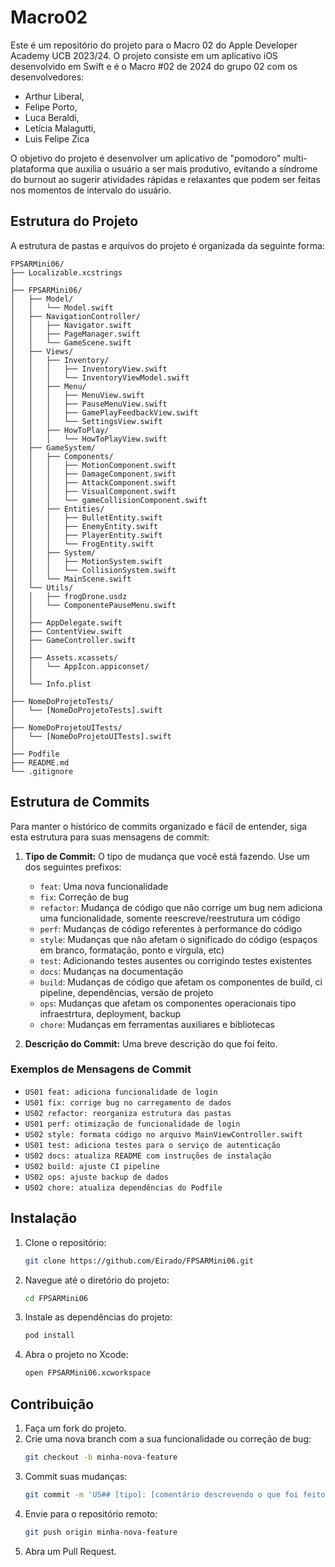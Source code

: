 # Macro02

Este é um repositório do projeto para o Macro 02 do Apple Developer Academy UCB 2023/24. O projeto consiste em um aplicativo iOS desenvolvido em Swift e é o Macro #02 de 2024 do grupo 02 com os desenvolvedores:
- Arthur Liberal,
- Felipe Porto,
- Luca Beraldi,
- Letícia Malagutti,
- Luis Felipe Zica
  
O objetivo do projeto é desenvolver um aplicativo de "pomodoro" multi-plataforma que auxilia o usuário a ser mais produtivo, evitando a síndrome do burnout ao sugerir atividades rápidas e relaxantes que podem ser feitas nos momentos de intervalo do usuário.

## Estrutura do Projeto

A estrutura de pastas e arquivos do projeto é organizada da seguinte forma:

```
FPSARMini06/
├── Localizable.xcstrings
│
├── FPSARMini06/
│   ├── Model/
│   │   └── Model.swift
│   ├── NavigationController/
│   │   ├── Navigator.swift
│   │   ├── PageManager.swift
│   │   └── GameScene.swift
│   ├── Views/
│   │   ├── Inventory/
│   │   │   ├── InventoryView.swift
│   │   │   └── InventoryViewModel.swift
│   │   ├── Menu/
│   │   │   ├── MenuView.swift
│   │   │   ├── PauseMenuView.swift
│   │   │   ├── GamePlayFeedbackView.swift
│   │   │   └── SettingsView.swift
│   │   ├── HowToPlay/
│   │   │   └── HowToPlayView.swift
│   ├── GameSystem/
│   │   ├── Components/
│   │   │   ├── MotionComponent.swift
│   │   │   ├── DamageComponent.swift
│   │   │   ├── AttackComponent.swift
│   │   │   ├── VisualComponent.swift
│   │   │   └── gameCollisionComponent.swift
│   │   ├── Entities/
│   │   │   ├── BulletEntity.swift
│   │   │   ├── EnemyEntity.swift
│   │   │   ├── PlayerEntity.swift
│   │   │   └── FrogEntity.swift
│   │   ├── System/
│   │   │   ├── MotionSystem.swift
│   │   │   └── CollisionSystem.swift
│   │   └── MainScene.swift
│   └── Utils/
│   │   ├── frogDrone.usdz
│   │   └── ComponentePauseMenu.swift
│   │
│   ├── AppDelegate.swift
│   ├── ContentView.swift
│   ├── GameController.swift
│   │
│   ├── Assets.xcassets/
│   │   └── AppIcon.appiconset/
│   │
│   └── Info.plist
│   
├── NomeDoProjetoTests/
│   └── [NomeDoProjetoTests].swift
│
├── NomeDoProjetoUITests/
│   └── [NomeDoProjetoUITests].swift
│
├── Podfile
├── README.md
└── .gitignore
```

## Estrutura de Commits

Para manter o histórico de commits organizado e fácil de entender, siga esta estrutura para suas mensagens de commit:

1. **Tipo de Commit:** O tipo de mudança que você está fazendo. Use um dos seguintes prefixos:
    - `feat`: Uma nova funcionalidade
    - `fix`: Correção de bug
    - `refactor`: Mudança de código que não corrige um bug nem adiciona uma funcionalidade, somente reescreve/reestrutura um código
    - `perf`: Mudanças de código referentes à performance do código
    - `style`: Mudanças que não afetam o significado do código (espaços em branco, formatação, ponto e vírgula, etc)
    - `test`: Adicionando testes ausentes ou corrigindo testes existentes
    - `docs`: Mudanças na documentação
    - `build`: Mudanças de código que afetam os componentes de build, ci pipeline, dependências, versão de projeto
    - `ops`: Mudanças que afetam os componentes operacionais tipo infraestrtura, deployment, backup
    - `chore`: Mudanças em ferramentas auxiliares e bibliotecas

2. **Descrição do Commit:** Uma breve descrição do que foi feito.

### Exemplos de Mensagens de Commit

- `US01 feat: adiciona funcionalidade de login`
- `US01 fix: corrige bug no carregamento de dados`
- `US02 refactor: reorganiza estrutura das pastas`
- `US01 perf: otimização de funcionalidade de login`
- `US02 style: formata código no arquivo MainViewController.swift`
- `US01 test: adiciona testes para o serviço de autenticação`
- `US02 docs: atualiza README com instruções de instalação`
- `US02 build: ajuste CI pipeline`
- `US02 ops: ajuste backup de dados`
- `US02 chore: atualiza dependências do Podfile`

## Instalação

1. Clone o repositório:
    ```bash
    git clone https://github.com/Eirado/FPSARMini06.git
    ```

2. Navegue até o diretório do projeto:
    ```bash
    cd FPSARMini06
    ```

3. Instale as dependências do projeto:
    ```bash
    pod install
    ```

4. Abra o projeto no Xcode:
    ```bash
    open FPSARMini06.xcworkspace
    ```

## Contribuição

1. Faça um fork do projeto.
2. Crie uma nova branch com a sua funcionalidade ou correção de bug:
    ```bash
    git checkout -b minha-nova-feature
    ```
3. Commit suas mudanças:
    ```bash
    git commit -m 'US## [tipo]: [comentário descrevendo o que foi feito]'
    ```
4. Envie para o repositório remoto:
    ```bash
    git push origin minha-nova-feature
    ```
5. Abra um Pull Request.

